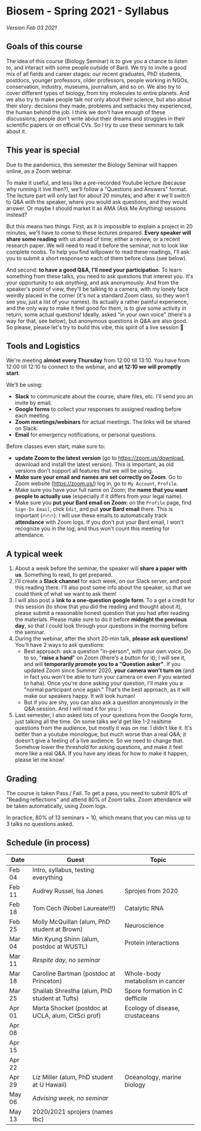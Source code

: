 # Biosem - Spring 2021 - Syllabus

*Version Feb 03 2021*

## Goals of this course

The idea of this course (Biology Seminar) is to give you a chance to listen to, and interact with some people outside of Bard. We try to invite a good mix of all fields and career stages: our recent graduates, PhD students, postdocs, younger professors, older professors, people working in NGOs, conservation, industry, museums, journalism, and so on. We also try to cover different types of biology, from tiny molecules to entire planets. And we also try to make people talk not only about their science, but also about their story: decisions they made, problems and setbacks they experienced, the human behind the job. I think we don't have enough of these discussions; people don't write about their dreams and struggles in their scientific papers or on official CVs. So I try to use these seminars to talk about it.

## This year is special

Due to the pandemics, this semester the Biology Seminar will happen online, as a Zoom webinar.

To make it useful, and less like a pre-recorded Youtube lecture (because why running it live then?), we'll follow a "Questions and Answers" format. The lecture part will only last for about 20 minutes, and after it we'll switch to Q&A with the speaker, where you would ask questions, and they would answer. Or maybe I should market it as AMA (Ask Me Anything) sessions instead?

But this means two things. First, as it is impossible to explain a project in 20 minutes, we'll have to come to these lectures prepared. **Every speaker will share some reading** with us ahead of time; either a review, or a recent research paper. We will need to read it before the seminar, not to look like complete noobs. To help you find willpower to read these readings, I'll ask you to submit a short response to each of them before class (see below).

And second: **to have a good Q&A, I'll need your participation**. To learn something from these talks, you need to ask questions that interest you. It's your opportunity to ask *anything*, and ask anonymously. And from the speaker's point of view, they'll be talking to a camera, with my lonely face weirdly placed in the corner (it's not a standard Zoom class, so they won't see you, just a list of your names). Its actually a rather painful experience, and the only way to make it feel good for them, is to give some activity in return; some actual questions! Ideally, asked "in your own voice" (there's a way for that, see below), but anonymous questions in Q&A are also good. So please, please let's try to build this vibe, this spirit of a live session 🙂

## Tools and Logistics

We're meeting **almost every Thursday** from 12:00 till 13:10. You have from 12:00 till 12:10 to connect to the webinar, and **at 12:10 we will promptly start**.

We'll be using:

* **Slack** to communicate about the course, share files, etc. I'll send you an invite by email.
* **Google forms** to collect your responses to assigned reading before each meeting.
* **Zoom meetings/webinars** for actual meetings. The links will be shared on Slack.
* **Email** for emergency notifications, or personal questions.

Before classes even start, make sure to:

* **update Zoom to the latest version** (go to https://zoom.us/download, download and install the latest version). This is important, as old versions don't support all features that we will be using.
* **Make sure your email and names are set correctly on Zoom**. Go to Zoom website (https://zoom.us/) log in, go to `My Account`,  `Profile`.
* Make sure you have your full name on Zoom; the **name that you want people to actually use** (especially if it differs from your legal name).
* Make sure you **put your Bard email on Zoom:**  on the `Profile` page, find `Sign-In Email`, click `Edit`, and put **your Bard email** there. This is important (🔥🔥🔥): I will use these emails to automatically track **attendance** with Zoom logs. If you don't put your Bard email, I won't recognize you in the log, and thus won't count this meeting for attendance.

## A typical week

1. About a week before the seminar, the speaker will **share a paper with us**. Something to read, to get prepared.
2. I'll create a **Slack channel** for each week, on our Slack server, and post this reading there. I'll also post some info about the speaker, so that we could think of what we want to ask them!
3. I will also post a l**ink to a one-question google form**. To a get a credit for this session (to show that you did the reading and thought about it), please submit a reasonable honest question that you had after reading the materials. Please make sure to do it before **midnight the previous day**, so that I could look through your questions in the morning before the seminar.
4. During the webinar, after the short 20-min talk, **please ask questions!** You'll have 2 ways to ask questions:
   * Best approach: ask a question "in-person", with your own voice. Do to so, "**raise a hand**" on Zoom (there's a button for it); I will see it, and will **temporarily promote you to a "Question asker"**. If you updated Zoom since Summer 2020, **your camera won't turn on** (and in fact you won't be able to turn your camera on even if you wanted to haha). Once you're done asking your question, I'll make you a "normal participant once again." That's the best approach, as it will make our speakers happy. It will look human!
   * But if you are shy, you can also ask a question anonymously in the Q&A session. And I will read it for you :)
5. Last semester, I also asked lots of your questions from the Google form, just talking all the time. On some talks we'd get like 1-2 realtime questions from the audience, but mostly it was on me. I didn't like it. It's better than a youtube monologue, but much worse than a real Q&A; it doesn't give a feeling of a live audience. So we need to change that. Somehow lower the threshold for asking questions, and make it feel more like a real Q&A. If you have any ideas for how to make it happen, please let me know!

## Grading

The course is taken Pass / Fail. To get a pass, you need to submit 80% of "Reading reflections" and attend 80% of Zoom talks. Zoom attendance will be taken automatically, using Zoom logs.

In practice, 80% of 13 seminars = 10, which means that you can miss up to 3 talks no questions asked. 

## Schedule (in process)

| Date   | Guest                                              | Topic                           |
| ------ | -------------------------------------------------- | ------------------------------- |
| Feb 04 | Intro, syllabus, testing everything                |                                 |
| Feb 11 | Audrey Russel, Isa Jones                           | Sprojes from 2020               |
| Feb 18 | Tom Cech (Nobel Laureate!!!)                       | Catalytic RNA                   |
| Feb 25 | Molly McQuillan (alum, PhD student at Brown)       | Neuroscience                    |
| Mar 04 | Min Kyung Shinn (alum, postdoc at WUSTL)           | Protein interactions            |
| Mar 11 | *Respite day, no seminar*                          |                                 |
| Mar 18 | Caroline Bartman (postdoc at Princeton)            | Whole-body metabolism in cancer |
| Mar 25 | Shailab Shrestha (alum, PhD student at Tufts)      | Spore formation in C defficile  |
| Apr 01 | Marta Shocket (postdoc at UCLA, alum, CitSci prof) | Ecology of disease, crustaceans |
| Apr 08 |                                                    |                                 |
| Apr 15 |                                                    |                                 |
| Apr 22 |                                                    |                                 |
| Apr 29 | Liz Miller (alum, PhD student at U Hawaii)         | Oceanology, marine biology      |
| May 06 | *Advising week, no seminar*                        |                                 |
| May 13 | 2020/2021 sprojers (names tbc)                     |                                 |